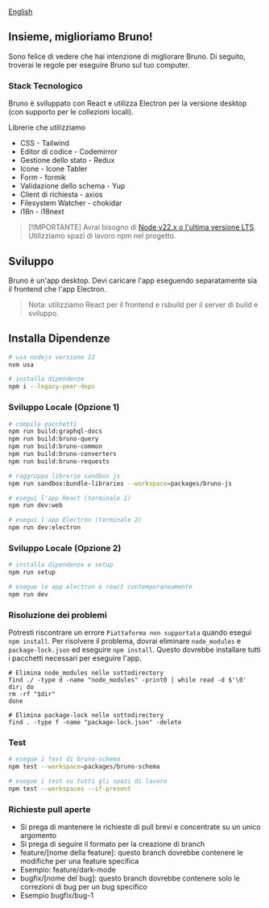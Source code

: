 [English](../../contributing.md)

## Insieme, miglioriamo Bruno!

Sono felice di vedere che hai intenzione di migliorare Bruno. Di seguito, troverai le regole per eseguire Bruno sul tuo computer.

### Stack Tecnologico

Bruno è sviluppato con React e utilizza Electron per la versione desktop (con supporto per le collezioni locali).

Librerie che utilizziamo

- CSS - Tailwind
- Editor di codice - Codemirror
- Gestione dello stato - Redux
- Icone - Icone Tabler
- Form - formik
- Validazione dello schema - Yup
- Client di richiesta - axios
- Filesystem Watcher - chokidar
- i18n - i18next

> [!IMPORTANTE]
> Avrai bisogno di [Node v22.x o l'ultima versione LTS](https://nodejs.org/en/). Utilizziamo spazi di lavoro npm nel progetto.

## Sviluppo

Bruno è un'app desktop. Devi caricare l'app eseguendo separatamente sia il frontend che l'app Electron.

> Nota: utilizziamo React per il frontend e rsbuild per il server di build e sviluppo.

## Installa Dipendenze

```bash
# usa nodejs versione 22
nvm usa

# installa dipendenze
npm i --legacy-peer-deps
```

### Sviluppo Locale (Opzione 1)

```bash
# compila pacchetti
npm run build:graphql-docs
npm run build:bruno-query
npm run build:bruno-common
npm run build:bruno-converters
npm run build:bruno-requests

# raggruppa librerie sandbox js
npm run sandbox:bundle-libraries --workspace=packages/bruno-js

# esegui l'app React (terminale 1)
npm run dev:web

# esegui l'app Electron (terminale 2)
npm run dev:electron
```

### Sviluppo Locale (Opzione 2)

```bash
# installa dipendenze e setup
npm run setup

# esegue le app electron e react contemporaneamente
npm run dev
```

### Risoluzione dei problemi

Potresti riscontrare un errore `Piattaforma non supportata` quando esegui `npm install`. Per risolvere il problema, dovrai eliminare `node_modules` e `package-lock.json` ed eseguire `npm install`. Questo dovrebbe installare tutti i pacchetti necessari per eseguire l'app.

```shell
# Elimina node_modules nelle sottodirectory
find ./ -type d -name "node_modules" -print0 | while read -d $'\0' dir; do
rm -rf "$dir"
done

# Elimina package-lock nelle sottodirectory
find . -type f -name "package-lock.json" -delete
```

### Test

```bash
# esegue i test di bruno-schema
npm test --workspace=packages/bruno-schema

# esegue i test su tutti gli spazi di lavoro
npm test --workspaces --if-present
```

### Richieste pull aperte

- Si prega di mantenere le richieste di pull brevi e concentrate su un unico argomento
- Si prega di seguire il formato per la creazione di branch
- feature/[nome della feature]: questo branch dovrebbe contenere le modifiche per una feature specifica
- Esempio: feature/dark-mode
- bugfix/[nome del bug]: questo branch dovrebbe contenere solo le correzioni di bug per un bug specifico
- Esempio bugfix/bug-1